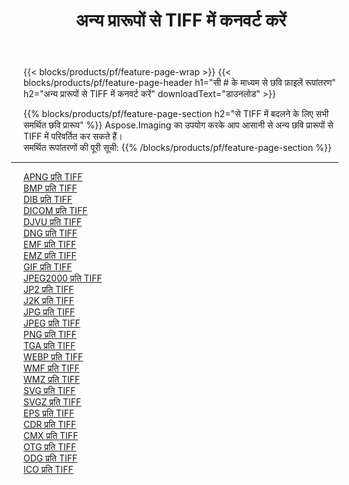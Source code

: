 ﻿---
title: अन्य प्रारूपों से TIFF में कनवर्ट करें 
weight: 3920
url: /hi/net/conversion/to/tiff 
lang: hi
langdirlevel: 2
locales: zh-hans,ja,it,ru,de,es,fr,nl,id,lt,pl,pt,vi,tr,ko,zh-hant,ar,hi,th,sv,cs,uk,he
description: Aspose.Imaging का उपयोग करके आप अन्य प्रारूपों से TIFF में आसानी से रूपांतरित कर सकते हैं
---

{{< blocks/products/pf/feature-page-wrap >}}
{{< blocks/products/pf/feature-page-header h1="सी # के माध्यम से छवि फ़ाइलें रूपांतरण" h2="अन्य प्रारूपों से TIFF में कनवर्ट करें" downloadText="डाउनलोड" >}}


{{% blocks/products/pf/feature-page-section  h2="से TIFF में बदलने के लिए सभी समर्थित छवि प्रारूप" %}}
Aspose.Imaging का उपयोग करके आप आसानी से अन्य छवि प्रारूपों से TIFF में परिवर्तित कर सकते हैं।
<br/>
समर्थित रूपांतरणों की पूरी सूची:
{{% /blocks/products/pf/feature-page-section %}}
<div class="container-fluid productfamilypage bg-gray">
    <div class="convertypes bg-gray agp-content section">
        <div class="container">
		<hr style="margin-left:-20px;"/>
		<div class="row other-converters">
		    <div class='col-md-2 other-converter remove-lp remove-rp'><a href="/imaging/hi/net/conversion/apng-to-tiff" >APNG प्रति TIFF</a></div>
<div class='col-md-2 other-converter remove-lp remove-rp'><a href="/imaging/hi/net/conversion/bmp-to-tiff" >BMP प्रति TIFF</a></div>
<div class='col-md-2 other-converter remove-lp remove-rp'><a href="/imaging/hi/net/conversion/dib-to-tiff" >DIB प्रति TIFF</a></div>
<div class='col-md-2 other-converter remove-lp remove-rp'><a href="/imaging/hi/net/conversion/dicom-to-tiff" >DICOM प्रति TIFF</a></div>
<div class='col-md-2 other-converter remove-lp remove-rp'><a href="/imaging/hi/net/conversion/djvu-to-tiff" >DJVU प्रति TIFF</a></div>
<div class='col-md-2 other-converter remove-lp remove-rp'><a href="/imaging/hi/net/conversion/dng-to-tiff" >DNG प्रति TIFF</a></div>
<div class='col-md-2 other-converter remove-lp remove-rp'><a href="/imaging/hi/net/conversion/emf-to-tiff" >EMF प्रति TIFF</a></div>
<div class='col-md-2 other-converter remove-lp remove-rp'><a href="/imaging/hi/net/conversion/emz-to-tiff" >EMZ प्रति TIFF</a></div>
<div class='col-md-2 other-converter remove-lp remove-rp'><a href="/imaging/hi/net/conversion/gif-to-tiff" >GIF प्रति TIFF</a></div>
<div class='col-md-2 other-converter remove-lp remove-rp'><a href="/imaging/hi/net/conversion/jpeg2000-to-tiff" >JPEG2000 प्रति TIFF</a></div>
<div class='col-md-2 other-converter remove-lp remove-rp'><a href="/imaging/hi/net/conversion/jp2-to-tiff" >JP2 प्रति TIFF</a></div>
<div class='col-md-2 other-converter remove-lp remove-rp'><a href="/imaging/hi/net/conversion/j2k-to-tiff" >J2K प्रति TIFF</a></div>
<div class='col-md-2 other-converter remove-lp remove-rp'><a href="/imaging/hi/net/conversion/jpg-to-tiff" >JPG प्रति TIFF</a></div>
<div class='col-md-2 other-converter remove-lp remove-rp'><a href="/imaging/hi/net/conversion/jpeg-to-tiff" >JPEG प्रति TIFF</a></div>
<div class='col-md-2 other-converter remove-lp remove-rp'><a href="/imaging/hi/net/conversion/png-to-tiff" >PNG प्रति TIFF</a></div>
<div class='col-md-2 other-converter remove-lp remove-rp'><a href="/imaging/hi/net/conversion/tga-to-tiff" >TGA प्रति TIFF</a></div>
<div class='col-md-2 other-converter remove-lp remove-rp'><a href="/imaging/hi/net/conversion/webp-to-tiff" >WEBP प्रति TIFF</a></div>
<div class='col-md-2 other-converter remove-lp remove-rp'><a href="/imaging/hi/net/conversion/wmf-to-tiff" >WMF प्रति TIFF</a></div>
<div class='col-md-2 other-converter remove-lp remove-rp'><a href="/imaging/hi/net/conversion/wmz-to-tiff" >WMZ प्रति TIFF</a></div>
<div class='col-md-2 other-converter remove-lp remove-rp'><a href="/imaging/hi/net/conversion/svg-to-tiff" >SVG प्रति TIFF</a></div>
<div class='col-md-2 other-converter remove-lp remove-rp'><a href="/imaging/hi/net/conversion/svgz-to-tiff" >SVGZ प्रति TIFF</a></div>
<div class='col-md-2 other-converter remove-lp remove-rp'><a href="/imaging/hi/net/conversion/eps-to-tiff" >EPS प्रति TIFF</a></div>
<div class='col-md-2 other-converter remove-lp remove-rp'><a href="/imaging/hi/net/conversion/cdr-to-tiff" >CDR प्रति TIFF</a></div>
<div class='col-md-2 other-converter remove-lp remove-rp'><a href="/imaging/hi/net/conversion/cmx-to-tiff" >CMX प्रति TIFF</a></div>
<div class='col-md-2 other-converter remove-lp remove-rp'><a href="/imaging/hi/net/conversion/otg-to-tiff" >OTG प्रति TIFF</a></div>
<div class='col-md-2 other-converter remove-lp remove-rp'><a href="/imaging/hi/net/conversion/odg-to-tiff" >ODG प्रति TIFF</a></div>
<div class='col-md-2 other-converter remove-lp remove-rp'><a href="/imaging/hi/net/conversion/ico-to-tiff" >ICO प्रति TIFF</a></div>
                </div>
        </div>
    </div>
</div>
<br/>

